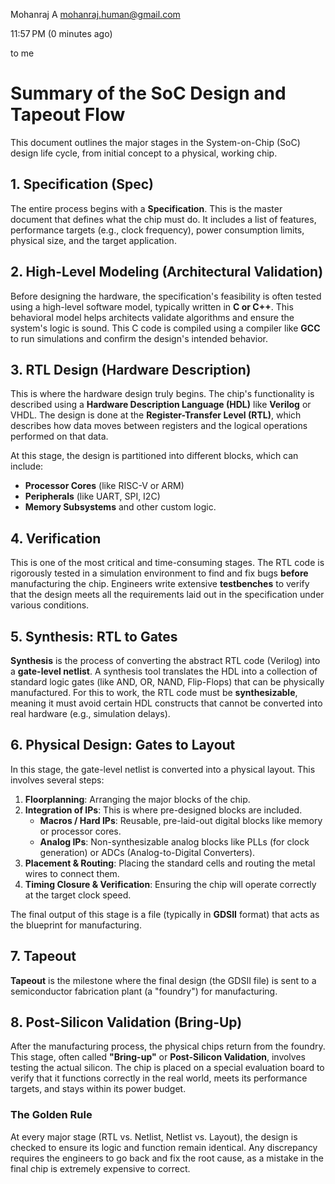 Mohanraj A <mohanraj.human@gmail.com>
	
11:57 PM (0 minutes ago)
	
to me
# Summary of the SoC Design and Tapeout Flow

This document outlines the major stages in the System-on-Chip (SoC) design life cycle, from initial concept to a physical, working chip.

## 1. Specification (Spec)
The entire process begins with a **Specification**. This is the master document that defines what the chip must do. It includes a list of features, performance targets (e.g., clock frequency), power consumption limits, physical size, and the target application.

## 2. High-Level Modeling (Architectural Validation)
Before designing the hardware, the specification's feasibility is often tested using a high-level software model, typically written in **C or C++**. This behavioral model helps architects validate algorithms and ensure the system's logic is sound. This C code is compiled using a compiler like **GCC** to run simulations and confirm the design's intended behavior.

## 3. RTL Design (Hardware Description)
This is where the hardware design truly begins. The chip's functionality is described using a **Hardware Description Language (HDL)** like **Verilog** or VHDL. The design is done at the **Register-Transfer Level (RTL)**, which describes how data moves between registers and the logical operations performed on that data.

At this stage, the design is partitioned into different blocks, which can include:
- **Processor Cores** (like RISC-V or ARM)
- **Peripherals** (like UART, SPI, I2C)
- **Memory Subsystems** and other custom logic.

## 4. Verification
This is one of the most critical and time-consuming stages. The RTL code is rigorously tested in a simulation environment to find and fix bugs **before** manufacturing the chip. Engineers write extensive **testbenches** to verify that the design meets all the requirements laid out in the specification under various conditions.

## 5. Synthesis: RTL to Gates
**Synthesis** is the process of converting the abstract RTL code (Verilog) into a **gate-level netlist**. A synthesis tool translates the HDL into a collection of standard logic gates (like AND, OR, NAND, Flip-Flops) that can be physically manufactured. For this to work, the RTL code must be **synthesizable**, meaning it must avoid certain HDL constructs that cannot be converted into real hardware (e.g., simulation delays).

## 6. Physical Design: Gates to Layout
In this stage, the gate-level netlist is converted into a physical layout. This involves several steps:
1.  **Floorplanning**: Arranging the major blocks of the chip.
2.  **Integration of IPs**: This is where pre-designed blocks are included.
    - **Macros / Hard IPs**: Reusable, pre-laid-out digital blocks like memory or processor cores.
    - **Analog IPs**: Non-synthesizable analog blocks like PLLs (for clock generation) or ADCs (Analog-to-Digital Converters).
3.  **Placement & Routing**: Placing the standard cells and routing the metal wires to connect them.
4.  **Timing Closure & Verification**: Ensuring the chip will operate correctly at the target clock speed.

The final output of this stage is a file (typically in **GDSII** format) that acts as the blueprint for manufacturing.

## 7. Tapeout
**Tapeout** is the milestone where the final design (the GDSII file) is sent to a semiconductor fabrication plant (a "foundry") for manufacturing.

## 8. Post-Silicon Validation (Bring-Up)
After the manufacturing process, the physical chips return from the foundry. This stage, often called **"Bring-up"** or **Post-Silicon Validation**, involves testing the actual silicon. The chip is placed on a special evaluation board to verify that it functions correctly in the real world, meets its performance targets, and stays within its power budget.

### The Golden Rule
At every major stage (RTL vs. Netlist, Netlist vs. Layout), the design is checked to ensure its logic and function remain identical. Any discrepancy requires the engineers to go back and fix the root cause, as a mistake in the final chip is extremely expensive to correct.

